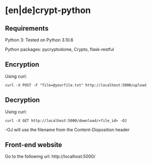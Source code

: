 # [en|de]crypt-python

## Requirements

Python 3: Tested on Python 3.10.6

Python packages: pycryptodome, Crypto, flask-restful

## Encryption

Using curl: 
```
curl -X POST -F "file=@yourfile.txt" http://localhost:5000/upload
```

## Decryption

Using curl:
``` 
curl -X GET http://localhost:5000/download/<file_id> -OJ
```
-OJ will use the filename from the Content-Disposition header

## Front-end website

Go to the following url: http://localhost:5000/
